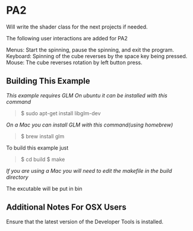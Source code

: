 PA2
========================================

Will write the shader class for the next projects if needed.

The following user interactions are added for PA2

Menus: Start the spinning,  pause the spinning, and exit the program.
Keyboard: Spinning of the cube reverses by the space key being pressed.
Mouse: The cube reverses rotation by left button press.


Building This Example
---------------------

*This example requires GLM*
*On ubuntu it can be installed with this command*

>$ sudo apt-get install libglm-dev

*On a Mac you can install GLM with this command(using homebrew)*
>$ brew install glm

To build this example just 

>$ cd build
>$ make

*If you are using a Mac you will need to edit the makefile in the build directory*

The excutable will be put in bin

Additional Notes For OSX Users
------------------------------

Ensure that the latest version of the Developer Tools is installed.
